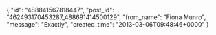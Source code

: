  {
   "id": "488841567818447",
   "post_id": "462493170453287_488691414500129",
   "from_name": "Fiona Munro",
   "message": "Exactly",
   "created_time": "2013-03-06T09:48:46+0000"
 }
